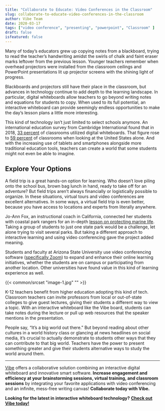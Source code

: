```yaml
---
title: "Collaborate to Educate: Video Conferences in the Classroom"
slug: collaborate-to-educate-video-conferences-in-the-classroom
author: Vibe Team
date: 2020-03-17
tags: ["video conference", "presenting", "powerpoint", "Classroom" ]
draft: false
isfeatured: false
---
```






Many of today’s educators grew up copying notes from a blackboard, trying to read the teacher’s handwriting amidst the swirls of chalk and faint eraser marks leftover from the previous lesson. Younger teachers remember when overhead projectors were installed from the classroom ceilings and PowerPoint presentations lit up projector screens with the shining light of progress.
 
Blackboards and projectors still have their place in the classroom, but advances in technology continue to add depth to the learning landscape. In particular, digital whiteboards allow teachers to go beyond writing notes and equations for students to copy. When used to its full potential, an interactive whiteboard can provide seemingly endless opportunities to make the day’s lesson plans a little more interesting.
 
This kind of technology isn’t just limited to select schools anymore. An international education survey from Cambridge International found that in 2018, [33 percent](https://edtechmagazine.com/k12/article/2019/02/new-global-survey-offers-snapshot-technology-classroom-2019) of classrooms utilized digital whiteboards. That figure rose to [59 percent](https://www.cambridgeinternational.org/Images/514611-global-education-census-survey-report.pdf) of classrooms when looking at the United States alone. And with the increasing use of tablets and smartphones alongside more traditional education tools, teachers can create a world that some students might not even be able to imagine.
 

## Explore Your Options

A field trip is a great hands-on option for learning. Who doesn’t love piling onto the school bus, brown bag lunch in hand, ready to take off for an adventure? But field trips aren’t always financially or logistically possible to organize. In these situations, virtual tours and video conferences are excellent alternatives. In some ways, a virtual field trip is even better, because you have access to locations and experts from literally anywhere.
 
Jo-Ann Fox, an instructional coach in California, connected her students with coastal park rangers for an in-depth [lesson on protecting marine life](https://www.pblworks.org/success-stories/pbl-expands-world-my-students). Taking a group of students to just one state park would be a challenge, let alone trying to visit several parks. But taking a different approach to interactive learning and using video conferencing gave the project added meaning.
 
Students and faculty at Arizona State University use video conferencing software ([specifically Zoom](https://blog.zoom.us/wordpress/2020/01/22/arizona-state-university-zoom-education/)) to expand and enhance their online learning initiatives, whether the students are on campus or participating from another location. Other universities have found value in this kind of learning experience as well.


{{< common/srcset "image-1.jpg" "" >}}


 
K-12 teachers benefit from higher education adopting this kind of tech. Classroom teachers can invite professors from local or out-of-state colleges to give guest lectures, giving their students a different way to view a topic. With an interactive whiteboard like the Vibe board, students can take notes during the lecture or pull up web resources that the speaker mentions in the presentation.
 
People say, “It’s a big world out there.” But beyond reading about other cultures in a world history class or glancing at news headlines on social media, it’s crucial to actually demonstrate to students other ways that they can contribute to that big world. Teachers have the power to present something greater and give their students alternative ways to study the world around them.


----------

[Vibe](https://vibe.us/) offers a collaborative solution combining an interactive digital whiteboard and innovative smart software. **Increase engagement and efficiency at your brainstorming sessions, virtual training, and classroom sessions** by integrating your favorite applications with video conferencing and an infinite, mess-free writing canvas! **Collaborate today with Vibe.**

**Looking for the latest in interactive whiteboard technology?** [**Check out Vibe today!**](https://vibe.us/order/)
